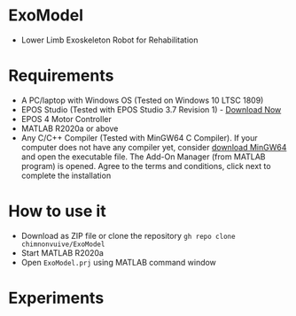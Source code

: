 # ExoModel
* Lower Limb Exoskeleton Robot for Rehabilitation

# Requirements
* A PC/laptop with Windows OS (Tested on Windows 10 LTSC 1809)
* EPOS Studio (Tested with EPOS Studio 3.7 Revision 1) - [Download Now](https://www.maxongroup.com/medias/sys_master/root/8942467743774/EPOS-2-4-IDX-Setup.zip)
* EPOS 4 Motor Controller
* MATLAB R2020a or above
* Any C/C++ Compiler (Tested with MinGW64 C Compiler). If your computer does not have any compiler yet, consider [download MinGW64](https://www.mathworks.com/matlabcentral/mlc-downloads/downloads/submissions/52848/versions/22/download/mlpkginstall) and open the executable file. The Add-On Manager (from MATLAB program) is opened. Agree to the terms and conditions, click next to complete the installation 

# How to use it
* Download as ZIP file or clone the repository `gh repo clone chimnonvuive/ExoModel`
* Start MATLAB R2020a
* Open `ExoModel.prj` using MATLAB command window

# Experiments
